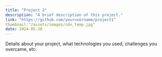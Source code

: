 ```yaml
---
title: "Project 2"
description: "A brief description of this project."
link: "https://github.com/yourusername/project1"
thumbnail:"/assets/images/cdn_temp.jpg"
date: 2024-05-28
---
```


Details about your project, what technologies you used, challenges you overcame, etc.

